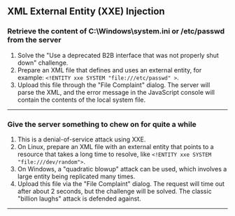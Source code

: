 ## XML External Entity (XXE) Injection

### Retrieve the content of C:\Windows\system.ini or /etc/passwd from the server
1.  Solve the "Use a deprecated B2B interface that was not properly shut down" challenge.
2.  Prepare an XML file that defines and uses an external entity, for example: `<!ENTITY xxe SYSTEM "file:///etc/passwd" >`.
3.  Upload this file through the "File Complaint" dialog. The server will parse the XML, and the error message in the JavaScript console will contain the contents of the local system file.

---

### Give the server something to chew on for quite a while
1.  This is a denial-of-service attack using XXE.
2.  On Linux, prepare an XML file with an external entity that points to a resource that takes a long time to resolve, like `<!ENTITY xxe SYSTEM "file:///dev/random">`.
3.  On Windows, a "quadratic blowup" attack can be used, which involves a large entity being replicated many times.
4.  Upload this file via the "File Complaint" dialog. The request will time out after about 2 seconds, but the challenge will be solved. The classic "billion laughs" attack is defended against.

---
